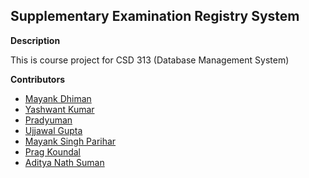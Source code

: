 ## Supplementary Examination Registry System

**Description**

This is course project for CSD 313 (Database Management System)

**Contributors**
- [Mayank Dhiman](https://www.github.com/mayankdhiman)
- [Yashwant Kumar](https://www.github.com/yash17525)
- [Pradyuman](https://www.github.com/legendary-acp)
- [Ujjawal Gupta](https://www.github.com/ujjawalgupta29)
- [Mayank Singh Parihar](https://www.github.com/singhmayank980)
- [Prag Koundal](https://www.github.com/prag-koundal)
- [Aditya Nath Suman]()

